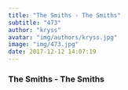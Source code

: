 ```yaml
---
title: "The Smiths - The Smiths"
subtitle: "473"
author: "kryss"
avatar: "img/authors/kryss.jpg"
image: "img/473.jpg"
date: 2017-12-12 14:07:19
---
```


### The Smiths - The Smiths
